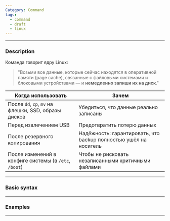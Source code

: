 ```yaml
---
Category: Command
tags:
  - command
  - draft
  - linux
---
```

---
### Description
Команда говорит ядру Linux:

> "Возьми все данные, которые сейчас находятся в оперативной памяти (page cache), связанные с файловыми системами и блоковыми устройствами — и **немедленно запиши их на диск**."

|Когда использовать|Зачем|
|---|---|
|После `dd`, `cp`, `mv` на флешки, SSD, образы дисков|Убедиться, что данные реально записаны|
|Перед извлечением USB|Предотвратить потерю данных|
|После резервного копирования|Надёжность: гарантировать, что backup полностью ушёл на носитель|
|После изменений в конфиге системы (в `/etc`, `/boot`)|Чтобы не рисковать незаписанными критичными файлами|

---
### Basic syntax


---
### Examples


---



